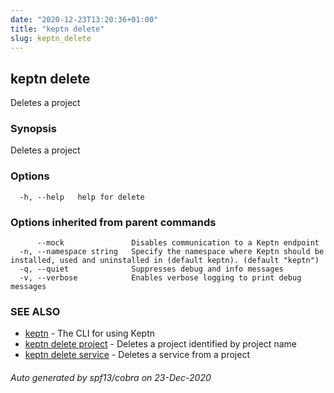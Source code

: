 ```yaml
---
date: "2020-12-23T13:20:36+01:00"
title: "keptn delete"
slug: keptn_delete
---
```

## keptn delete

Deletes a project

### Synopsis

Deletes a project

### Options

```
  -h, --help   help for delete
```

### Options inherited from parent commands

```
      --mock               Disables communication to a Keptn endpoint
  -n, --namespace string   Specify the namespace where Keptn should be installed, used and uninstalled in (default keptn). (default "keptn")
  -q, --quiet              Suppresses debug and info messages
  -v, --verbose            Enables verbose logging to print debug messages
```

### SEE ALSO

* [keptn](../keptn/)	 - The CLI for using Keptn
* [keptn delete project](../keptn_delete_project/)	 - Deletes a project identified by project name
* [keptn delete service](../keptn_delete_service/)	 - Deletes a service from a project

###### Auto generated by spf13/cobra on 23-Dec-2020
